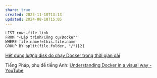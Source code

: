 ```yaml
---
share: true
created: 2023-11-10T13:13
updated: 2024-08-18T15:05
---
```


```dataview
LIST rows.file.link
FROM "✍️Lập trình/Công cụ/Docker" 
WHERE file.name!=this.file.name
GROUP BY split(file.folder, "/")[2]
```

[Hết dung lượng disk do chạy Docker trong thời gian dài](https://viblo.asia/p/het-dung-luong-disk-do-chay-docker-trong-thoi-gian-dai-oK9Vyze94QR#comment-bXP4WgPr47G)

Tiếng Pháp, phụ đề tiếng Anh: [Understanding Docker in a visual way - YouTube](https://www.youtube.com/playlist?list=PLmw3X80dPdlyRV2EUKnFOvBACs_tcArd0)